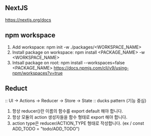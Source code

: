 ## NextJS

https://nextjs.org/docs

## npm workspace

1. Add workspace: npm init -w ./packages/<WORKSPACE_NAME>
2. Install package on workspace: npm install <PACKAGE_NAME> -w <WORKSPACE_NAME>
3. Intsall package on root: npm install --workspaces=false <PACKAGE_NAME>
   https://docs.npmjs.com/cli/v9/using-npm/workspaces?v=true

## Reduct

:: UI -> Actions -> Reducer -> Store -> State
:: ducks pattern (기능 중심)

1. 항상 reducer()란 이름의 함수를 export default 해야 합니다.
2. 항상 모듈의 action 생성자들을 함수 형태로 export 해야 합니다.
3. action type은 reducer/ACTION_TYPE 형태로 작성합니다. (ex / const ADD_TODO = "todo/ADD_TODO")
